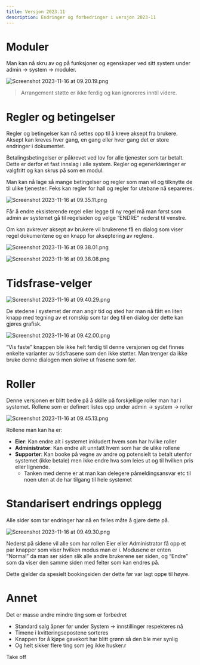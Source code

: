 ```yaml
---
title: Versjon 2023.11
description: Endringer og forbedringer i versjon 2023-11
---
```


# Moduler

Man kan nå skru av og på funksjoner og egenskaper ved sitt system under admin → system → moduler.

![Screenshot 2023-11-16 at 09.20.19.png](https://prod-files-secure.s3.us-west-2.amazonaws.com/862042d9-5456-44e5-923f-cd45a84eb102/dd5d04a9-f695-4e14-a782-3644227e6248/Screenshot_2023-11-16_at_09.20.19.png)

> Arrangement støtte er ikke ferdig og kan ignoreres inntil videre.

# Regler og betingelser

Regler og betingelser kan nå settes opp til å kreve aksept fra brukere. Aksept kan kreves hver gang, en gang eller hver gang det er store endringer i dokumentet.

Betalingsbetingelser er påkrevet ved lov for alle tjenester som tar betalt. Dette er derfor et fast innslag i alle system. Regler og egenerklæringer er valgfritt og kan skrus på som en modul.

Man kan nå lage så mange betingelser og regler som man vil og tilknytte de til ulike tjenester. Feks kan regler for hall og regler for utebane nå separeres.

![Screenshot 2023-11-16 at 09.35.11.png](https://prod-files-secure.s3.us-west-2.amazonaws.com/862042d9-5456-44e5-923f-cd45a84eb102/600667aa-0a73-46ed-8ae0-b94c16f74705/Screenshot_2023-11-16_at_09.35.11.png)

Får å endre eksisterende regel eller legge til ny regel må man først som admin av systemet gå til regelsiden og velge “ENDRE” nederst til venstre.

Om kan avkrever aksept av brukere vil brukerene få en dialog som viser regel dokumentene og en knapp for akseptering av reglene.

![Screenshot 2023-11-16 at 09.38.01.png](https://prod-files-secure.s3.us-west-2.amazonaws.com/862042d9-5456-44e5-923f-cd45a84eb102/fa3d0edc-ab93-4daa-b51a-9e12a01b7fd3/Screenshot_2023-11-16_at_09.38.01.png)

![Screenshot 2023-11-16 at 09.38.08.png](https://prod-files-secure.s3.us-west-2.amazonaws.com/862042d9-5456-44e5-923f-cd45a84eb102/377dc90d-2abb-4b79-8ccb-014b198b9188/Screenshot_2023-11-16_at_09.38.08.png)

# Tidsfrase-velger

![Screenshot 2023-11-16 at 09.40.29.png](https://prod-files-secure.s3.us-west-2.amazonaws.com/862042d9-5456-44e5-923f-cd45a84eb102/2f3d6482-8c79-4c0e-b274-2f7c44f1e5d0/Screenshot_2023-11-16_at_09.40.29.png)

De stedene i systemet der man angir tid og sted har man nå fått en liten knapp med tegning av et romskip som tar deg til en dialog der dette kan gjøres grafisk.

![Screenshot 2023-11-16 at 09.42.00.png](https://prod-files-secure.s3.us-west-2.amazonaws.com/862042d9-5456-44e5-923f-cd45a84eb102/f886d7a5-c2db-4e80-a106-76c89f7b11eb/Screenshot_2023-11-16_at_09.42.00.png)

“Vis faste” knappen ble ikke helt ferdig til denne versjonen og det finnes enkelte varianter av tidsfrasene som den ikke støtter. Man trenger da ikke bruke denne dialogen men skrive ut frasene som før.

# Roller

Denne versjonen er blitt bedre på å skille på forskjellige roller man har i systemet. Rollene som er definert listes opp under admin → system → roller

![Screenshot 2023-11-16 at 09.45.13.png](https://prod-files-secure.s3.us-west-2.amazonaws.com/862042d9-5456-44e5-923f-cd45a84eb102/7db910e7-db67-4d8e-9928-3c2c46f31642/Screenshot_2023-11-16_at_09.45.13.png)

Rollene man kan ha er:

- **Eier**: Kan endre alt i systemet inkludert hvem som har hvilke roller
- **Administrator**: Kan endre alt unntatt hvem som har de ulike rollene
- **Supporter**: Kan booke på vegne av andre og potensielt ta betalt utenfor systemet (ikke betale) men ikke endre hva som leies ut og til hvilken pris eller lignende.
  - Tanken med denne er at man kan delegere påmeldingsansvar etc til noen uten at de har tilgang til hele systemet

# Standarisert endrings opplegg

Alle sider som tar endringer har nå en felles måte å gjøre dette på.

![Screenshot 2023-11-16 at 09.49.30.png](https://prod-files-secure.s3.us-west-2.amazonaws.com/862042d9-5456-44e5-923f-cd45a84eb102/c720e45d-1b0e-4dff-9cdc-24127ea2e8fe/Screenshot_2023-11-16_at_09.49.30.png)

Nederst på sidene vil alle som har rollen Eier eller Administrator få opp et par knapper som viser hvilken modus man er i. Modusene er enten “Normal” da man ser siden slik alle andre brukerene ser siden, og “Endre” som da viser den samme siden med felter som kan endres på.

Dette gjelder da spesielt bookingsiden der dette før var lagt oppe til høyre.

# Annet

Det er masse andre mindre ting som er forbedret

- Standard salg åpner før under System → innstillinger respekteres nå
- Timene i kvitteringsepostene sorteres
- Knappen for å kjøpe gavekort har blitt grønn så den ble mer synlig
- Og helt sikker flere ting som jeg ikke husker.r

Take off
